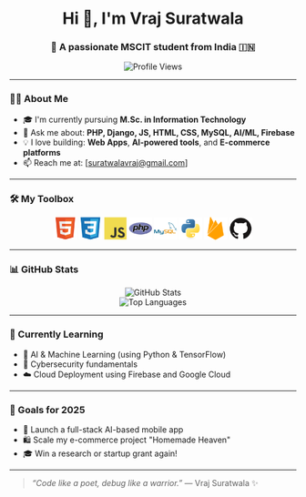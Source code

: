 <h1 align="center">Hi 👋, I'm Vraj Suratwala</h1>
<h3 align="center">🚀 A passionate MSCIT student from India 🇮🇳</h3>

<p align="center">
  <img src="https://komarev.com/ghpvc/?username=VrajSuratwala&label=Profile%20views&color=0e75b6&style=flat" alt="Profile Views" />
</p>

---

### 👨‍🎓 About Me
- 🎓 I'm currently pursuing **M.Sc. in Information Technology**
- 💬 Ask me about: **PHP, Django, JS, HTML, CSS, MySQL, AI/ML, Firebase**
- 💡 I love building: **Web Apps**, **AI-powered tools**, and **E-commerce platforms**
- 📫 Reach me at: [suratwalavraj@gmail.com]
---

### 🛠️ My Toolbox
<p align="center">
  <img src="https://raw.githubusercontent.com/devicons/devicon/master/icons/html5/html5-original.svg" alt="HTML5" width="40" height="40"/>
  <img src="https://raw.githubusercontent.com/devicons/devicon/master/icons/css3/css3-original.svg" alt="CSS3" width="40" height="40"/>
  <img src="https://raw.githubusercontent.com/devicons/devicon/master/icons/javascript/javascript-original.svg" alt="JavaScript" width="40" height="40"/>
  <img src="https://raw.githubusercontent.com/devicons/devicon/master/icons/php/php-original.svg" alt="PHP" width="40" height="40"/>
  <img src="https://raw.githubusercontent.com/devicons/devicon/master/icons/mysql/mysql-original-wordmark.svg" alt="MySQL" width="40" height="40"/>
  <img src="https://raw.githubusercontent.com/devicons/devicon/master/icons/python/python-original.svg" alt="Python" width="40" height="40"/>
  <img src="https://raw.githubusercontent.com/devicons/devicon/master/icons/firebase/firebase-plain.svg" alt="Firebase" width="40" height="40"/>
  <img src="https://raw.githubusercontent.com/devicons/devicon/master/icons/github/github-original.svg" alt="GitHub" width="40" height="40"/>
</p>

---

### 📊 GitHub Stats
<p align="center">
  <img src="https://github-readme-stats.vercel.app/api?username=VrajSuratwala&show_icons=true&theme=radical" alt="GitHub Stats" />
  <br>
  <img src="https://github-readme-stats.vercel.app/api/top-langs/?username=VrajSuratwala&layout=compact&theme=tokyonight" alt="Top Languages" />
</p>

---

### 🧠 Currently Learning
- 🤖 AI & Machine Learning (using Python & TensorFlow)
- 🔐 Cybersecurity fundamentals
- ☁️ Cloud Deployment using Firebase and Google Cloud

---

### 🎯 Goals for 2025
- 📱 Launch a full-stack AI-based mobile app
- 🛍️ Scale my e-commerce project "Homemade Heaven"
- 🎓 Win a research or startup grant again!

---

> *“Code like a poet, debug like a warrior.”* — Vraj Suratwala ✨

